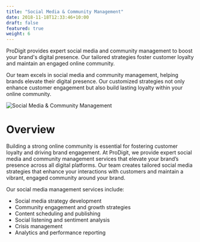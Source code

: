 ```yaml
---
title: "Social Media & Community Management"
date: 2018-11-18T12:33:46+10:00
draft: false
featured: true
weight: 6
---
```


ProDigit provides expert social media and community management to boost your brand's digital presence. Our tailored strategies foster customer loyalty and maintain an engaged online community.
<!--more-->
Our team excels in social media and community management, helping brands elevate their digital presence. Our customized strategies not only enhance customer engagement but also build lasting loyalty within your online community.

![Social Media & Community Management](/images/illustrations/undraw_social_media_re_sulg.svg)

# Overview

Building a strong online community is essential for fostering customer loyalty and driving brand engagement. At ProDigit, we provide expert social media and community management services that elevate your brand’s presence across all digital platforms. Our team creates tailored social media strategies that enhance your interactions with customers and maintain a vibrant, engaged community around your brand.

Our social media management services include:

- Social media strategy development
- Community engagement and growth strategies
- Content scheduling and publishing
- Social listening and sentiment analysis
- Crisis management
- Analytics and performance reporting
